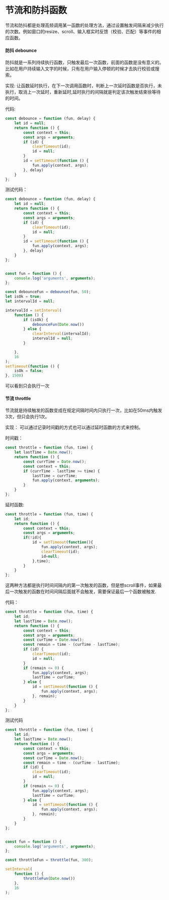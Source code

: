 # 节流和防抖函数 #

节流和防抖都是处理高频调用某一函数的处理方法，通过设置触发间隔来减少执行的次数。例如窗口的resize、scroll、输入框实时反馈（校验、匹配）等事件的相应函数。

#### 防抖 debounce ####

防抖就是一系列持续执行函数，只触发最后一次函数，前面的函数是没有意义的。比如在用户持续输入文字的时候，只有在用户输入停顿的时候才去执行校验或搜索。

实现: 让函数延时执行，在下一次调用函数时，判断上一次延时函数是否执行，未执行，取消上一次延时，重新延时,延时执行的间隔就是判定该次触发结束徐等待的时间。

代码:

```javascript
const debounce = function (fun, delay) {
    let id = null;
    return function () {
        const context = this;
        const args = arguments;
        if (id) {
            clearTimeout(id);
            id = null;
        }
        id = setTimeout(function () {
            fun.apply(context, args);
        }, delay)
    }
};
```

测试代码：

```javascript
const debounce = function (fun, delay) {
    let id = null;
    return function () {
        const context = this;
        const args = arguments;
        if (id) {
            clearTimeout(id);
            id = null;
        }
        id = setTimeout(function () {
            fun.apply(context, args);
        }, delay)
    }
};


const fun = function () {
    console.log('arguments', arguments);
};

const debounceFun = debounce(fun, 50);
let isOk = true;
let intervalId = null;

intervalId = setInterval(
    function () {
        if (isOk) {
            debounceFun(Date.now())
        } else {
            clearInterval(intervalId);
            intervalId = null;
        }

    },
    16
);
setTimeout(function () {
    isOk = false;
}, 1500)

```
可以看到只会执行一次
#### 节流 throttle ####

节流就是持续触发的函数变成在规定间隔时间内只执行一次，比如在50ms内触发3次，但只会执行1次。

实现： 可以通过记录时间戳的方式也可以通过延时函数的方式来控制。

时间戳：

```javascript
const throttle = function (fun, time) {
    let lastTime = Date.now();
    return function () {
        const currTime = Date.now();
        const context = this;
        if (currTime - lastTime >= time) {
            lastTime = currTime;
            fun.apply(context, arguments);
        }
    }
};
```

延时函数:

```javascript
const throttle = function (fun, time) {
    let id;
    return function () {
        const context = this;
        const args = arguments;
        if(!id){
            id = setTimeout(function(){
                fun.apply(context, args);
                clearTimeout(id);
                id=null;
            },time);
        }
    }
};


```

这两种方法都是执行时间间隔内的第一次触发的函数，但是想scroll事件，如果最后一次触发的函数在时间间隔后面就不会触发，需要保证最后一个函数被触发.

代码：

```javascript
const throttle = function (fun, time) {
    let id;
    let lastTime = Date.now();
    return function () {
        const context = this;
        const args = arguments;
        const curTime = Date.now();
        const remain = time - (curTime - lastTime);
        if (id) {
            clearTimeout(id);
            id = null;
        }
        if (remain <= 0) {
            fun.apply(context, args);
            lastTime = curTime;
        } else {
            id = setTimeout(function () {
                fun.apply(context, args);
            }, remain);
        }
    }
};

```

测试代码
```javascript
const throttle = function (fun, time) {
    let id;
    let lastTime = Date.now();
    return function () {
        const context = this;
        const args = arguments;
        const curTime = Date.now();
        const remain = time - (curTime - lastTime);
        if (id) {
            clearTimeout(id);
            id = null;
        }
        if (remain <= 0) {
            fun.apply(context, args);
            lastTime = curTime;
        } else {
            id = setTimeout(function () {
                fun.apply(context, args);
            }, remain);
        }
    }
};


const fun = function () {
    console.log('arguments', arguments);
};

const throttleFun = throttle(fun, 300);

setInterval(
    function () {
        throttleFun(Date.now())
    },
    16
);
```
